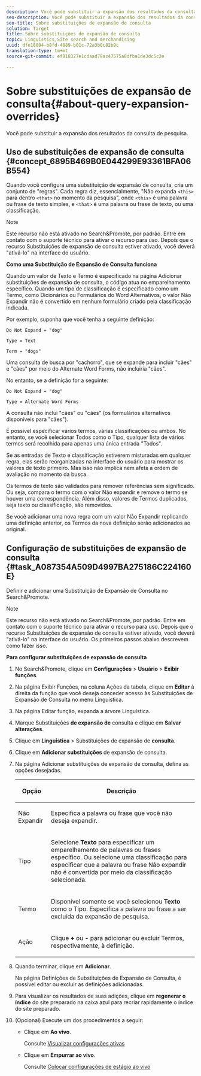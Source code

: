 ```yaml
---
description: Você pode substituir a expansão dos resultados da consulta de pesquisa.
seo-description: Você pode substituir a expansão dos resultados da consulta de pesquisa.
seo-title: Sobre substituições de expansão de consulta
solution: Target
title: Sobre substituições de expansão de consulta
topic: Linguistics,Site search and merchandising
uuid: dfe18004-b8fd-4889-b01c-72a3b0c82b9c
translation-type: tm+mt
source-git-commit: ef818327e1cdaad79ac47575a8dfba1de3dc5c2e

---
```



# Sobre substituições de expansão de consulta{#about-query-expansion-overrides}

Você pode substituir a expansão dos resultados da consulta de pesquisa.

## Uso de substituições de expansão de consulta {#concept_6895B469B0E044299E93361BFA06B554}

Quando você configura uma substituição de expansão de consulta, cria um conjunto de &quot;regras&quot;. Cada regra diz, essencialmente, &quot;Não expanda `<this>` para dentro `<that>` no momento da pesquisa&quot;, onde `<this>` é uma palavra ou frase de texto simples, e `<that>` é uma palavra ou frase de texto, ou uma classificação.

>[!NOTE]
>
>Este recurso não está ativado no Search&amp;Promote, por padrão. Entre em contato com o suporte técnico para ativar o recurso para uso. Depois que o recurso Substituições de expansão de consulta estiver ativado, você deverá &quot;ativá-lo&quot; na interface do usuário.

**Como uma Substituição de Expansão de Consulta funciona**

Quando um valor de Texto e Termo é especificado na página Adicionar substituições de expansão de consulta, o código atua no emparelhamento específico. Quando um tipo de classificação é especificado como um Termo, como Dicionários ou Formulários do Word Alternativos, o valor Não Expandir não é convertido em nenhum formulário criado pela classificação indicada.

Por exemplo, suponha que você tenha a seguinte definição:

`Do Not Expand = "dog"`

`Type = Text`

`Term = "dogs"`

Uma consulta de busca por &quot;cachorro&quot;, que se expande para incluir &quot;cães&quot; e &quot;cães&quot; por meio do Alternate Word Forms, não incluiria &quot;cães&quot;.

No entanto, se a definição for a seguinte:

`Do Not Expand = "dog"`

`Type = Alternate Word Forms`

A consulta não inclui &quot;cães&quot; ou &quot;cães&quot; (os formulários alternativos disponíveis para &quot;cães&quot;).

É possível especificar vários termos, várias classificações ou ambos. No entanto, se você selecionar Todos como o Tipo, qualquer lista de vários termos será recolhida para apenas uma única entrada &quot;Todos&quot;.

Se as entradas de Texto e classificação estiverem misturadas em qualquer regra, elas serão reorganizadas na interface do usuário para mostrar os valores de texto primeiro. Mas isso não implica nem afeta a ordem de avaliação no momento da busca.

Os termos de texto são validados para remover referências sem significado. Ou seja, compara o termo com o valor Não expandir e remove o termo se houver uma correspondência. Além disso, valores de Termos duplicados, seja texto ou classificação, são removidos.

Se você adicionar uma nova regra com um valor Não Expandir replicando uma definição anterior, os Termos da nova definição serão adicionados ao original.

## Configuração de substituições de expansão de consulta {#task_A087354A509D4997BA275186C224160E}

Definir e adicionar uma Substituição de Expansão de Consulta no Search&amp;Promote.

<!-- 

t_configuring_query_expansion_overrides.xml

 -->

>[!NOTE]
Este recurso não está ativado no Search&amp;Promote, por padrão. Entre em contato com o suporte técnico para ativar o recurso para uso. Depois que o recurso Substituições de expansão de consulta estiver ativado, você deverá &quot;ativá-lo&quot; na interface do usuário. Os primeiros passos abaixo descrevem como fazer isso.

**Para configurar substituições de expansão de consulta**

1. No Search&amp;Promote, clique em **Configurações** > **Usuário** > **Exibir funções**.
1. Na página Exibir Funções, na coluna Ações da tabela, clique em **Editar** à direita da função que você deseja conceder acesso às Substituições de Expansão de Consulta no menu Linguística.
1. Na página Editar função, expanda a árvore Linguística.
1. Marque Substituições **de expansão de** consulta e clique em **Salvar alterações**.
1. Clique em **Linguística** > Substituições de expansão de **consulta**.
1. Clique em **Adicionar substituições** de expansão de consulta.
1. Na página Adicionar substituições de expansão de consulta, defina as opções desejadas.

   <!-- 
   
   r_query_expansion_override_definitions.xml
   
   -->

   <table> 
    <thead> 
      <tr> 
      <th colname="col1" class="entry"> <p>Opção </p> </th> 
      <th colname="col2" class="entry"> <p>Descrição </p> </th> 
      </tr> 
    </thead>
    <tbody> 
      <tr> 
      <td colname="col1"> <p>Não Expandir </p> </td> 
      <td colname="col2"> <p>Especifica a palavra ou frase que você não deseja expandir. </p> </td> 
      </tr> 
      <tr> 
      <td colname="col1"> <p>Tipo </p> </td> 
      <td colname="col2"> <p>Selecione <b>Texto</b> para especificar um emparelhamento de palavras ou frases específico. Ou selecione uma classificação para especificar que a palavra ou frase Não expandir não é convertida por meio da classificação selecionada. </p> </td> 
      </tr> 
      <tr> 
      <td colname="col1"> <p>Termo </p> </td> 
      <td colname="col2"> <p>Disponível somente se você selecionou <b>Texto</b> como o Tipo. Especifica a palavra ou frase a ser excluída da expansão de pesquisa. </p> </td> 
      </tr> 
      <tr> 
      <td colname="col1"> <p>Ação </p> </td> 
      <td colname="col2"> <p> Clique <b>+</b> ou <b>-</b> para adicionar ou excluir Termos, respectivamente, à definição. </p> </td> 
      </tr> 
    </tbody> 
    </table>

1. Quando terminar, clique em **Adicionar**.

   Na página Definições de Substituições de Expansão de Consulta, é possível editar ou excluir as definições adicionadas.
1. Para visualizar os resultados de suas adições, clique em **regenerar o índice** do site preparado na caixa azul para recriar rapidamente o índice do site preparado.
1. (Opcional) Execute um dos procedimentos a seguir:

   * Clique em **Ao vivo**.

      Consulte [Visualizar configurações ativas](../c-about-staging.md#task_401A0EBDB5DB4D4CA933CBA7BECDC10F)

   * Clique em **Empurrar ao vivo**.

      Consulte [Colocar configurações de estágio ao vivo](../c-about-staging.md#task_44306783B4C0408AAA58B471DAF2D9A4)

